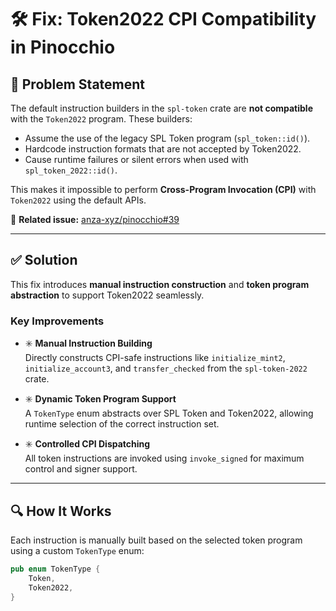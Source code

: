 # 🛠️ Fix: Token2022 CPI Compatibility in Pinocchio

## 📌 Problem Statement

The default instruction builders in the `spl-token` crate are **not compatible** with the `Token2022` program. These builders:

- Assume the use of the legacy SPL Token program (`spl_token::id()`).
- Hardcode instruction formats that are not accepted by Token2022.
- Cause runtime failures or silent errors when used with `spl_token_2022::id()`.

This makes it impossible to perform **Cross-Program Invocation (CPI)** with `Token2022` using the default APIs.

🔗 **Related issue:** [anza-xyz/pinocchio#39](https://github.com/anza-xyz/pinocchio/issues/39)

---

## ✅ Solution

This fix introduces **manual instruction construction** and **token program abstraction** to support Token2022 seamlessly.

### Key Improvements

- ✳️ **Manual Instruction Building**  
  Directly constructs CPI-safe instructions like `initialize_mint2`, `initialize_account3`, and `transfer_checked` from the `spl-token-2022` crate.

- ✳️ **Dynamic Token Program Support**  
  A `TokenType` enum abstracts over SPL Token and Token2022, allowing runtime selection of the correct instruction set.

- ✳️ **Controlled CPI Dispatching**  
  All token instructions are invoked using `invoke_signed` for maximum control and signer support.

---

## 🔍 How It Works

Each instruction is manually built based on the selected token program using a custom `TokenType` enum:

```rust
pub enum TokenType {
    Token,
    Token2022,
}
